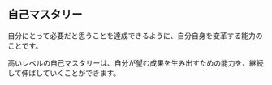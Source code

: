 ## 自己マスタリー

自分にとって必要だと思うことを達成できるように、自分自身を変革する能力のことです。

高いレベルの自己マスタリーは、自分が望む成果を生み出すための能力を、継続して伸ばしていくことができます。
